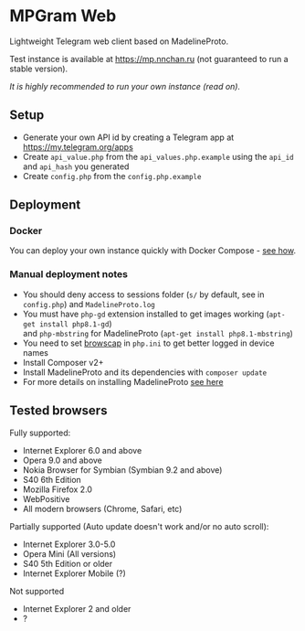 # MPGram Web

Lightweight Telegram web client based on MadelineProto.

Test instance is available at <a href="https://mp.nnchan.ru/">https://mp.nnchan.ru</a> (not guaranteed to run a stable version).

_It is highly recommended to run your own instance (read on)._

## Setup

- Generate your own API id by creating a Telegram app at <a href="https://my.telegram.org/apps">https://my.telegram.org/apps</a> 
- Create `api_value.php` from the `api_values.php.example` using the `api_id` and `api_hash` you generated
- Create `config.php` from the `config.php.example`

## Deployment

### Docker

You can deploy your own instance quickly with Docker Compose - [see how](https://github.com/shinovon/mpgram-web/blob/main/docker/README.md).

### Manual deployment notes

- You should deny access to sessions folder (`s/` by default, see in `config.php`) and `MadelineProto.log`
- You must have `php-gd` extension installed to get images working (`apt-get install php8.1-gd`)<br>
and `php-mbstring` for MadelineProto (`apt-get install php8.1-mbstring`)
- You need to set [browscap](https://browscap.org/) in `php.ini` to get better logged in device names
- Install Composer v2+
- Install MadelineProto and its dependencies with `composer update`
- For more details on installing MadelineProto <a href="https://docs.madelineproto.xyz/docs/INSTALLATION.html">see here</a>

## Tested browsers

Fully supported:

- Internet Explorer 6.0 and above
- Opera 9.0 and above
- Nokia Browser for Symbian (Symbian 9.2 and above)
- S40 6th Edition
- Mozilla Firefox 2.0
- WebPositive
- All modern browsers (Chrome, Safari, etc)

Partially supported (Auto update doesn't work and/or no auto scroll):

- Internet Explorer 3.0-5.0
- Opera Mini (All versions)
- S40 5th Edition or older
- Internet Explorer Mobile (?)

Not supported
- Internet Explorer 2 and older
- ?

